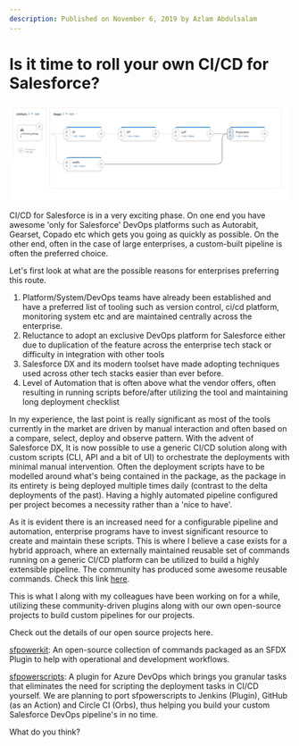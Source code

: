 ```yaml
---
description: Published on November 6, 2019 by Azlam Abdulsalam
---
```


# Is it time to roll your own CI/CD for Salesforce?

![](../../.gitbook/assets/image.png)

CI/CD for Salesforce is in a very exciting phase. On one end you have awesome 'only for Salesforce' DevOps platforms such as Autorabit, Gearset, Copado etc which gets you going as quickly as possible. On the other end, often in the case of large enterprises, a custom-built pipeline is often the preferred choice.

Let's first look at what are the possible reasons for enterprises preferring this route.

1. Platform/System/DevOps teams have already been established and have a preferred list of tooling such as version control, ci/cd platform, monitoring system etc and are maintained centrally across the enterprise.
2. Reluctance to adopt an exclusive DevOps platform for Salesforce either due to duplication of the feature across the enterprise tech stack or difficulty in integration with other tools
3. Salesforce DX and its modern toolset have made adopting techniques used across other tech stacks easier than ever before.
4. Level of Automation that is often above what the vendor offers, often resulting in running scripts before/after utilizing the tool and maintaining long deployment checklist

In my experience, the last point is really significant as most of the tools currently in the market are driven by manual interaction and often based on a compare, select, deploy and observe pattern. With the advent of Salesforce DX, It is now possible to use a generic CI/CD solution along with custom scripts (CLI, API and a bit of UI) to orchestrate the deployments with minimal manual intervention. Often the deployment scripts have to be modelled around what's being contained in the package, as the package in its entirety is being deployed multiple times daily (contrast to the delta deployments of the past). Having a highly automated pipeline configured per project becomes a necessity rather than a 'nice to have'.

As it is evident there is an increased need for a configurable pipeline and automation, enterprise programs have to invest significant resource to create and maintain these scripts. This is where I believe a case exists for a hybrid approach, where an externally maintained reusable set of commands running on a generic CI/CD platform can be utilized to build a highly extensible pipeline. The community has produced some awesome reusable commands. Check this link [here](https://github.com/mshanemc/awesome-sfdx-plugins).

This is what I along with my colleagues have been working on for a while, utilizing these community-driven plugins along with our own open-source projects to build custom pipelines for our projects.

Check out the details of our open source projects here.

[sfpowerkit](https://github.com/Accenture/sfpowerkit): An open-source collection of commands packaged as an SFDX Plugin to help with operational and development workflows.

[sfpowerscripts](https://sfpowerscripts.com): A plugin for Azure DevOps which brings you granular tasks that eliminates the need for scripting the deployment tasks in CI/CD yourself. We are planning to port sfpowerscripts to Jenkins (Plugin), GitHub (as an Action) and Circle CI (Orbs), thus helping you build your custom Salesforce DevOps pipeline's in no time.

What do you think?
